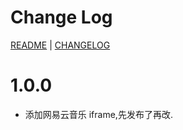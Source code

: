 # Change Log

[README](docs/.vuepress/plugin/vuepress-plugin-music-bar/README.md) | [CHANGELOG](docs/.vuepress/plugin/vuepress-plugin-music-bar/CHANGELOG.md)

# 1.0.0

- 添加网易云音乐 iframe,先发布了再改.
